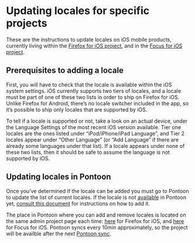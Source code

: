 # Updating locales for specific projects

These are the instructions to update locales on iOS mobile products, currently living within the [Firefox for iOS project](https://github.com/mozilla-l10n/firefoxios-l10n), and in the [Focus for iOS project](https://github.com/mozilla-l10n/focusios-l10n).

## Prerequisites to adding a locale

First, you will have to check that the locale is available within the iOS system settings. iOS currently supports two tiers of locales, and a locale must be part of one of these two lists in order to ship on Firefox for iOS. Unlike Firefox for Android, there’s no locale switcher included in the app, so it’s possible to ship only locales that are supported by iOS.

To tell if a locale is supported or not, take a look on an actual device, under the Language Settings of the most recent iOS version available. Tier one locales are the ones listed under “iPod/iPhone/iPad Language”, and Tier 2 locales appear under “Other Language” (or “Add Language” if there are already some languages under that list). If a locale appears under none of these two lists, then it should be safe to assume the language is not supported by iOS.

## Updating locales in Pontoon

Once you’ve determined if the locale can be added you must go to Pontoon to update the list of current locales. If the locale is not [available](https://pontoon.mozilla.org/teams/) in Pontoon yet, [consult this document](../../tools/pontoon/adding_new_locale.md) for instructions on how to add it.

The place in Pontoon where you can add and remove locales is located on the same admin project page each time: [here](https://pontoon.mozilla.org/admin/projects/firefox-for-ios/) for Firefox for iOS, and [here](https://pontoon.mozilla.org/admin/projects/focus-for-ios/) for Focus for iOS. Pontoon syncs every 10min approximately, so the project will be availble after the next [Pontoon sync](https://pontoon.mozilla.org/sync/log/).